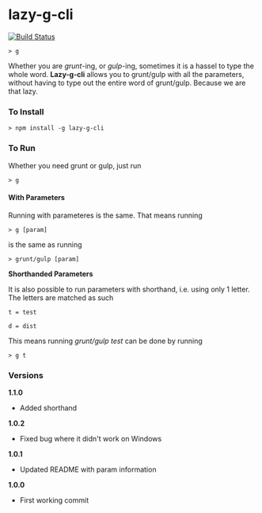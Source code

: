 # lazy-g-cli

[![Build Status](https://travis-ci.org/joeyism/lazy-g-cli.svg)](https://travis-ci.org/joeyism/lazy-g-cli)

    > g

Whether you are *grunt*-ing, or *gulp*-ing, sometimes it is a hassel to type the whole word. **Lazy-g-cli** allows you to grunt/gulp with all the parameters, without having to type out the entire word of grunt/gulp. Because we are that lazy.

### To Install

    > npm install -g lazy-g-cli

### To Run

Whether you need grunt or gulp, just run

    > g

#### With Parameters

Running with parameteres is the same. That means running

    > g [param]

is the same as running

    > grunt/gulp [param]

**Shorthanded Parameters**

It is also possible to run parameters with shorthand, i.e. using only 1 letter. The letters are matched as such
    
    t = test

    d = dist

This means running *grunt/gulp test* can be done by running

    > g t

### Versions
**1.1.0**
* Added shorthand

**1.0.2**
* Fixed bug where it didn't work on Windows

**1.0.1**
* Updated README with param information


**1.0.0**
* First working commit

